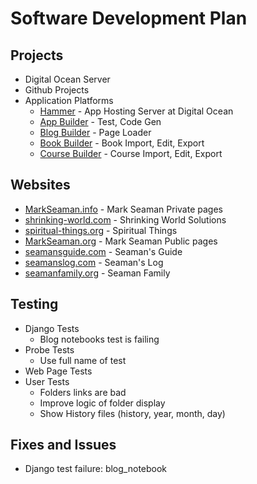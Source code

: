 # Software Development Plan

## Projects

* Digital Ocean Server
* Github Projects
* Application Platforms
    * [Hammer](Hammer) - App Hosting Server at Digital Ocean
    * [App Builder](AppBuilder) - Test, Code Gen
    * [Blog Builder](BlogBuilder) - Page Loader
    * [Book Builder](BookBuilder) - Book Import, Edit, Export
    * [Course Builder](CourseBuilder) - Course Import, Edit, Export


## Websites

* [MarkSeaman.info](https://MarkSeaman.info) - Mark Seaman Private pages
* [shrinking-world.com](https://shrinking-world.com) - Shrinking World Solutions
* [spiritual-things.org](https://spiritual-things.org) - Spiritual Things
* [MarkSeaman.org](https://MarkSeaman.org) - Mark Seaman Public pages
* [seamansguide.com](https://seamansguide.com) - Seaman's Guide
* [seamanslog.com](https://seamanslog.com) - Seaman's Log
* [seamanfamily.org](https://seamanfamily.org) - Seaman Family


## Testing

* Django Tests
    * Blog notebooks test is failing
* Probe Tests
    * Use full name of test
* Web Page Tests
* User Tests
    * Folders links are bad
    * Improve logic of folder display
    * Show History files (history, year, month, day)


## Fixes and Issues

* Django test failure: blog_notebook